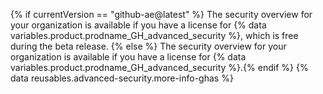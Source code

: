 {% if currentVersion == "github-ae@latest" %}
The security overview for your organization is available if you have a license for {% data variables.product.prodname_GH_advanced_security %}, which is free during the beta release.
{% else %}
The security overview for your organization is available if you have a license for {% data variables.product.prodname_GH_advanced_security %}.{% endif %} {% data reusables.advanced-security.more-info-ghas %}
